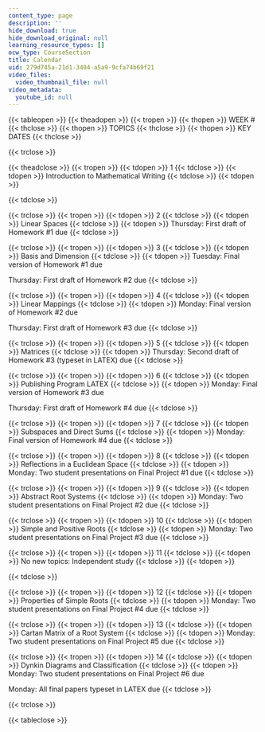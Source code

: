 ```yaml
---
content_type: page
description: ''
hide_download: true
hide_download_original: null
learning_resource_types: []
ocw_type: CourseSection
title: Calendar
uid: 279d745a-21d1-3404-a5a9-9cfa74b69f21
video_files:
  video_thumbnail_file: null
video_metadata:
  youtube_id: null
---
```


{{< tableopen >}}
{{< theadopen >}}
{{< tropen >}}
{{< thopen >}}
WEEK #
{{< thclose >}}
{{< thopen >}}
TOPICS
{{< thclose >}}
{{< thopen >}}
KEY DATES
{{< thclose >}}

{{< trclose >}}

{{< theadclose >}}
{{< tropen >}}
{{< tdopen >}}
1
{{< tdclose >}}
{{< tdopen >}}
Introduction to Mathematical Writing
{{< tdclose >}}
{{< tdopen >}}

{{< tdclose >}}

{{< trclose >}}
{{< tropen >}}
{{< tdopen >}}
2
{{< tdclose >}}
{{< tdopen >}}
Linear Spaces
{{< tdclose >}}
{{< tdopen >}}
Thursday: First draft of Homework #1 due
{{< tdclose >}}

{{< trclose >}}
{{< tropen >}}
{{< tdopen >}}
3
{{< tdclose >}}
{{< tdopen >}}
Basis and Dimension
{{< tdclose >}}
{{< tdopen >}}
Tuesday: Final version of Homework #1 due  
  
Thursday: First draft of Homework #2 due
{{< tdclose >}}

{{< trclose >}}
{{< tropen >}}
{{< tdopen >}}
4
{{< tdclose >}}
{{< tdopen >}}
Linear Mappings
{{< tdclose >}}
{{< tdopen >}}
Monday: Final version of Homework #2 due  
  
Thursday: First draft of Homework #3 due
{{< tdclose >}}

{{< trclose >}}
{{< tropen >}}
{{< tdopen >}}
5
{{< tdclose >}}
{{< tdopen >}}
Matrices
{{< tdclose >}}
{{< tdopen >}}
Thursday: Second draft of Homework #3 (typeset in LATEX) due
{{< tdclose >}}

{{< trclose >}}
{{< tropen >}}
{{< tdopen >}}
6
{{< tdclose >}}
{{< tdopen >}}
Publishing Program LATEX
{{< tdclose >}}
{{< tdopen >}}
Monday: Final version of Homework #3 due  
  
Thursday: First draft of Homework #4 due
{{< tdclose >}}

{{< trclose >}}
{{< tropen >}}
{{< tdopen >}}
7
{{< tdclose >}}
{{< tdopen >}}
Subspaces and Direct Sums
{{< tdclose >}}
{{< tdopen >}}
Monday: Final version of Homework #4 due
{{< tdclose >}}

{{< trclose >}}
{{< tropen >}}
{{< tdopen >}}
8
{{< tdclose >}}
{{< tdopen >}}
Reflections in a Euclidean Space
{{< tdclose >}}
{{< tdopen >}}
Monday: Two student presentations on Final Project #1 due
{{< tdclose >}}

{{< trclose >}}
{{< tropen >}}
{{< tdopen >}}
9
{{< tdclose >}}
{{< tdopen >}}
Abstract Root Systems
{{< tdclose >}}
{{< tdopen >}}
Monday: Two student presentations on Final Project #2 due
{{< tdclose >}}

{{< trclose >}}
{{< tropen >}}
{{< tdopen >}}
10
{{< tdclose >}}
{{< tdopen >}}
Simple and Positive Roots
{{< tdclose >}}
{{< tdopen >}}
Monday: Two student presentations on Final Project #3 due
{{< tdclose >}}

{{< trclose >}}
{{< tropen >}}
{{< tdopen >}}
11
{{< tdclose >}}
{{< tdopen >}}
No new topics: Independent study
{{< tdclose >}}
{{< tdopen >}}

{{< tdclose >}}

{{< trclose >}}
{{< tropen >}}
{{< tdopen >}}
12
{{< tdclose >}}
{{< tdopen >}}
Properties of Simple Roots
{{< tdclose >}}
{{< tdopen >}}
Monday: Two student presentations on Final Project #4 due
{{< tdclose >}}

{{< trclose >}}
{{< tropen >}}
{{< tdopen >}}
13
{{< tdclose >}}
{{< tdopen >}}
Cartan Matrix of a Root System
{{< tdclose >}}
{{< tdopen >}}
Monday: Two student presentations on Final Project #5 due
{{< tdclose >}}

{{< trclose >}}
{{< tropen >}}
{{< tdopen >}}
14
{{< tdclose >}}
{{< tdopen >}}
Dynkin Diagrams and Classification
{{< tdclose >}}
{{< tdopen >}}
Monday: Two student presentations on Final Project #6 due  
  
Monday: All final papers typeset in LATEX due
{{< tdclose >}}

{{< trclose >}}

{{< tableclose >}}